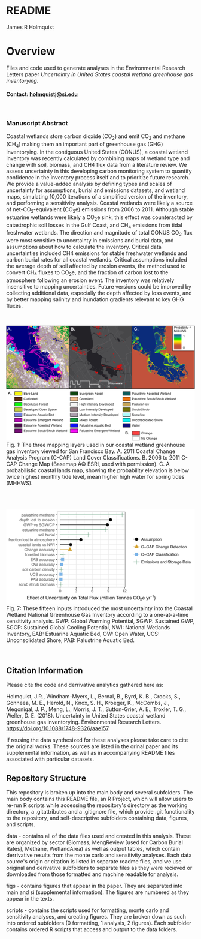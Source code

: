README
================
James R Holmquist

Overview
========

Files and code used to generate analyses in the Environmental Research Letters paper *Uncertainty in United States coastal wetland greenhouse gas inventorying*.

#### Contact: <holmquistj@si.edu>

<br>

### Manuscript Abstract

Coastal wetlands store carbon dioxide (CO<sub>2</sub>) and emit CO<sub>2</sub> and methane (CH<sub>4</sub>) making them an important part of greenhouse gas (GHG) inventorying. In the contiguous United States (CONUS), a coastal wetland inventory was recently calculated by combining maps of wetland type and change with soil, biomass, and CH4 flux data from a literature review. We assess uncertainty in this developing carbon monitoring system to quantify confidence in the inventory process itself and to prioritize future research. We provide a value-added analysis by defining types and scales of uncertainty for assumptions, burial and emissions datasets, and wetland maps, simulating 10,000 iterations of a simplified version of the inventory, and performing a sensitivity analysis. Coastal wetlands were likely a source of net-CO<sub>2</sub>-equivalent (CO<sub>2</sub>e) emissions from 2006 to 2011. Although stable estuarine wetlands were likely a CO<sub>2</sub>e sink, this effect was counteracted by catastrophic soil losses in the Gulf Coast, and CH<sub>4</sub> emissions from tidal freshwater wetlands. The direction and magnitude of total CONUS CO<sub>2</sub> flux were most sensitive to uncertainty in emissions and burial data, and assumptions about how to calculate the inventory. Critical data uncertainties included CH4 emissions for stable freshwater wetlands and carbon burial rates for all coastal wetlands. Critical assumptions included the average depth of soil affected by erosion events, the method used to convert CH<sub>4</sub> fluxes to CO<sub>2</sub>e, and the fraction of carbon lost to the atmosphere following an erosion event. The inventory was relatively insensitive to mapping uncertainties. Future versions could be improved by collecting additional data, especially the depth affected by loss events, and by better mapping salinity and inundation gradients relevant to key GHG fluxes.

<br>

![](figs/main/1%20NGGI%20Mapping%20Slide.jpg) Fig. 1: The three mapping layers used in our coastal wetland greenhouse gas inventory viewed for San Francisco Bay. A. 2011 Coastal Change Analysis Program (C-CAP) Land Cover Classifications. B. 2006 to 2011 C-CAP Change Map (Basemap Â© ESRI, used with permission). C. A probabilistic coastal lands map, showing the probability elevation is below twice highest monthly tide level, mean higher high water for spring tides (MHHWS).

<br> <br>

![](figs/main/7%20Sensitivity%20Analysis%203%20by%206%20180808.jpg) Fig. 7: These fifteen inputs introduced the most uncertainty into the Coastal Wetland National Greenhouse Gas Inventory according to a one-at-a-time sensitivity analysis. GWP: Global Warming Potential, SGWP: Sustained GWP, SGCP: Sustained Global Cooling Potential, NWI: National Wetlands Inventory, EAB: Estuarine Aquatic Bed, OW: Open Water, UCS: Unconsolidated Shore, PAB: Palustrine Aquatic Bed.

<br>

Citation Information
--------------------

Please cite the code and derrivative analytics gathered here as:

Holmquist, J.R., Windham-Myers, L., Bernal, B., Byrd, K. B., Crooks, S., Gonneea, M. E., Herold, N., Knox, S. H., Kroeger, K., McCombs, J., Megonigal, J. P., Meng, L., Morris, J. T., Sutton-Grier, A. E., Troxler, T. G., Weller, D. E. (2018). Uncertainty in United States coastal wetland greenhouse gas inventorying. Environmental Research Letters. <https://doi.org/10.1088/1748-9326/aae157>.

If reusing the data synthesized for these analyses please take care to cite the original works. These sources are listed in the orinal paper and its supplemental information, as well as in accompanying README files associated with particular datasets.

Repository Structure
--------------------

This repository is broken up into the main body and several subfolders. The main body contains this README file, an R Project, which will allow users to re-run R scripts while accessing the repository's directory as the working directory, a .gitattributes and a .gitignore file, which provide .git functionality to the repository, and self-descriptive subfolders containing data, figures, and scripts.

data - contains all of the data files used and created in this analysis. These are organized by sector (Biomass, MengReview \[used for Carbon Burial Rates\], Methane, WetlandArea) as well as output tables, which contain derrivative results from the monte carlo and sensitivity analyses. Each data source's origin or citation is listed in separate readme files, and we use original and derivative subfolders to separate files as they were recieved or downloaded from those formatted and machine readable for analysis.

figs - contains figures that appear in the paper. They are separated into main and si (supplemental information). The figures are numbered as they appear in the texts.

scripts - contains the scripts used for formatting, monte carlo and sensitivity analyses, and creating figures. They are broken down as such into ordered subfolders (0 formatting, 1 analysis, 2 figures). Each subfolder contains ordered R scripts that access and output to the data folders.
